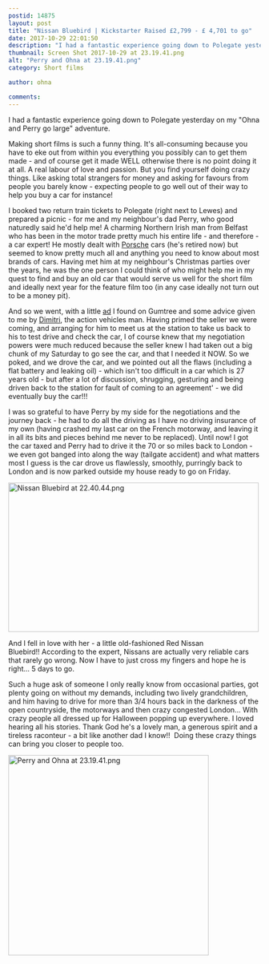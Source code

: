```yaml
---
postid: 14875
layout: post
title: "Nissan Bluebird | Kickstarter Raised £2,799 - £ 4,701 to go"
date: 2017-10-29 22:01:50
description: "I had a fantastic experience going down to Polegate yesterday on my &#8220;Ohna and Perry go large&#8221; adventure. Making short films is such a funny thing. It&#8217;s all-consuming because you have to eke out from within you everything you possibly&#8230;"
thumbnail: Screen Shot 2017-10-29 at 23.19.41.png
alt: "Perry and Ohna at 23.19.41.png"
category: Short films

author: ohna

comments:
---
```


<p>I had a fantastic experience going down to Polegate yesterday on my "Ohna and Perry go large" adventure. </p>

<p>Making short films is such a funny thing. It's all-consuming because you have to eke out from within you everything you possibly can to get them made - and of course get it made <span class="caps">WELL </span>otherwise there is no point doing it at all. A real labour of love and passion. But you find yourself doing crazy things. Like asking total strangers for money and asking for favours from people you barely know - expecting people to go well out of their way to help you buy a car for instance!</p>

<p>I booked two return train tickets to Polegate (right next to Lewes) and prepared a picnic - for me and my neighbour's dad Perry, who good naturedly said he'd help me! A charming Northern Irish man from Belfast who has been in the motor trade pretty much his entire life - and therefore - a car expert! He mostly dealt with <a href="https://www.porsche.com/uk/models/">Porsche</a> cars (he's retired now) but seemed to know pretty much all and anything you need to know about most brands of cars. Having met him at my neighbour's Christmas parties over the years, he was the one person I could think of who might help me in my quest to find and buy an old car that would serve us well for the short film and ideally next year for the feature film too  (in any case ideally not turn out to be a money pit).</p>

<p>And so we went, with a little <a href="https://www.gumtree.com/p/nissan/1990-nissan-bluebird-premium-5-door-hatchback-manual/1268877501">ad</a> I found on Gumtree and some advice given to me by <a href="https://www.facebook.com/dimitri.labis">Dimitri</a>, the action vehicles man. Having primed the seller we were coming, and arranging for him to meet us at the station to take us back to his to test drive and check the car, I of course knew that my negotiation powers were much reduced because the seller knew I had taken out a big chunk of my Saturday to go see the car, and that I needed it <span class="caps">NOW.</span> So we poked, and we drove the car, and we pointed out all the flaws (including a flat battery and leaking oil) - which isn't too difficult in a car which is 27 years old - but after a lot of discussion, shrugging, gesturing and being driven back to the station for fault of coming to an agreement' - we did eventually buy the car!!!</p>

<p>I was so grateful to have Perry by my side for the negotiations and the journey back - he had to do all the driving as I have no driving insurance of my own (having crashed my last car on the French motorway, and leaving it in all its bits and pieces behind me never to be replaced). Until now!  I got the car taxed and Perry had to drive it the 70 or so miles back to London - we even got banged into along the way (tailgate accident) and what matters most I guess is the car drove us flawlessly, smoothly, purringly back to London and is now parked outside my house ready to go on Friday. </p>

<p><a href="{{ site.baseurl }}/assets_c/2017/10/Screen Shot 2017-10-29 at 22.40.44-1543.html" onclick="window.open('{{ site.baseurl }}/assets_c/2017/10/Screen Shot 2017-10-29 at 22.40.44-1543.html','popup','width=1708,height=1020,scrollbars=no,resizable=no,toolbar=no,directories=no,location=no,menubar=no,status=no,left=0,top=0'); return false"><img src="{{ site.baseurl }}/assets_c/2017/10/Screen Shot 2017-10-29 at 22.40.44-thumb-500x298-1543.png" width="500" height="298" alt="Nissan Bluebird at 22.40.44.png" class="mt-image-none" style="" /></a></p>

<p>And I fell in love with her - a little old-fashioned Red Nissan Bluebird!! According to the expert, Nissans are actually very reliable cars that rarely go wrong. Now I have to just cross my fingers and hope he is right... 5 days to go.</p>

<p>Such a huge ask of someone I only really know from occasional parties, got plenty going on without my demands, including two lively grandchildren, and him having to drive for more than 3/4 hours back in the darkness of the open countryside, the motorways and then crazy congested London... With crazy people all dressed up for Halloween popping up everywhere.  I loved hearing all his stories. Thank God he's a lovely man, a generous spirit and a tireless raconteur - a bit like another dad I know!!  Doing these crazy things can bring you closer to people too.</p>

<p><a href="{{ site.baseurl }}/assets_c/2017/10/Screen Shot 2017-10-29 at 23.19.41-1547.html" onclick="window.open('{{ site.baseurl }}/assets_c/2017/10/Screen Shot 2017-10-29 at 23.19.41-1547.html','popup','width=1346,height=1346,scrollbars=no,resizable=no,toolbar=no,directories=no,location=no,menubar=no,status=no,left=0,top=0'); return false"><img src="{{ site.baseurl }}/assets_c/2017/10/Screen Shot 2017-10-29 at 23.19.41-thumb-400x400-1547.png" width="400" height="400" alt="Perry and Ohna at 23.19.41.png" class="mt-image-none" style="" /></a></p>




